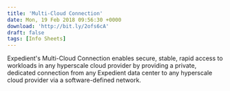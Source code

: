 ```yaml
---
title: 'Multi-Cloud Connection'
date: Mon, 19 Feb 2018 09:56:30 +0000
download: 'http://bit.ly/2ofs6cA'
draft: false
tags: [Info Sheets]
---
```


Expedient's Multi-Cloud Connection enables secure, stable, rapid access to workloads in any hyperscale cloud provider by providing a private, dedicated connection from any Expedient data center to any hyperscale cloud provider via a software-defined network.
